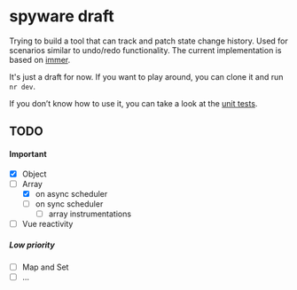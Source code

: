 # spyware draft

Trying to build a tool that can track and patch state change history. Used for scenarios similar to undo/redo functionality. The current implementation is based on [immer](https://github.com/immerjs/immer).

It's just a draft for now. If you want to play around, you can clone it and run `nr dev`.

If you don’t know how to use it, you can take a look at the [unit tests](./test/spyware.test.ts).

## TODO

#### Important

- [x] Object
- [ ] Array
  - [x] on async scheduler
  - [ ] on sync scheduler
    - [ ] array instrumentations
- [ ] Vue reactivity

##### Low priority

- [ ] Map and Set
- [ ] ...

